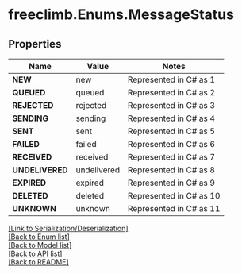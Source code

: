 # freeclimb.Enums.MessageStatus

## Properties

Name | Value | Notes
------------ | ------------- | -------------
**NEW** | new | Represented in C# as 1
**QUEUED** | queued | Represented in C# as 2
**REJECTED** | rejected | Represented in C# as 3
**SENDING** | sending | Represented in C# as 4
**SENT** | sent | Represented in C# as 5
**FAILED** | failed | Represented in C# as 6
**RECEIVED** | received | Represented in C# as 7
**UNDELIVERED** | undelivered | Represented in C# as 8
**EXPIRED** | expired | Represented in C# as 9
**DELETED** | deleted | Represented in C# as 10
**UNKNOWN** | unknown | Represented in C# as 11


[[Link to Serialization/Deserialization]](../README.md#documentation-for-serialization-deserialization)<br /> 
[[Back to Enum list]](../README.md#documentation-for-enums)<br /> 
[[Back to Model list]](../README.md#documentation-for-models)<br /> 
[[Back to API list]](../README.md#documentation-for-api-endpoints) <br /> 
[[Back to README]](../README.md) <br /> 
